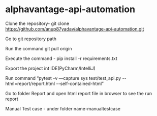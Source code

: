 # alphavantage-api-automation

Clone the repository- git clone https://github.com/anup87yadav/alphavantage-api-automation.git

Go to git repository path

Run the command git pull origin

Execute the command - pip install -r requirements.txt

Export the project int IDE(PyCharm/IntelliJ) 

Run command “pytest -v —capture sys test/test_api.py --html=report/report.html --self-contained-html” 

Go to folder Report and open html report file in browser to see the run report


Manual Test case - under folder name-manualtestcase

